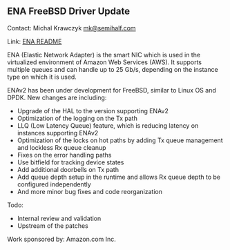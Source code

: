 ## ENA FreeBSD Driver Update ##

Contact: Michal Krawczyk <mk@semihalf.com>

Link:	 [ENA README](https://github.com/amzn/amzn-drivers/blob/master/kernel/fbsd/ena/README)

ENA (Elastic Network Adapter) is the smart NIC which is used in the virtualized
environment of Amazon Web Services (AWS). It supports multiple queues and can
handle up to 25 Gb/s, depending on the instance type on which it is used.

ENAv2 has been under development for FreeBSD, similar to Linux OS and DPDK.
New changes are including:

* Upgrade of the HAL to the version supporting ENAv2
* Optimization of the logging on the Tx path
* LLQ (Low Latency Queue) feature, which is reducing latency on instances supporting ENAv2
* Optimization of the locks on hot paths by adding Tx queue management and lockless Rx queue cleanup
* Fixes on the error handling paths
* Use bitfield for tracking device states
* Add additional doorbells on Tx path
* Add queue depth setup in the runtime and allows Rx queue depth to be configured independently
* And more minor bug fixes and code reorganization

Todo:

* Internal review and validation
* Upstream of the patches

Work sponsored by: Amazon.com Inc.
